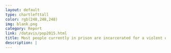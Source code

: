 ```yaml
---
layout: default
type: chartlefttall
color: rgb(248,248,248)
img: blank.png
category: Report
link: /datavis/pop2015.html
title: Most people currently in prison are incarcerated for a violent offense.
description: |
---
```

